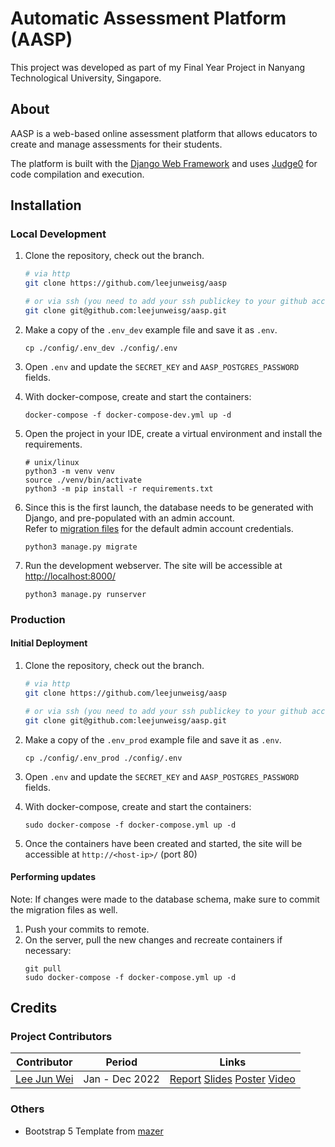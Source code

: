 # Automatic Assessment Platform (AASP)

This project was developed as part of my Final Year Project in Nanyang Technological University, Singapore.

## About

AASP is a web-based online assessment platform that allows educators to create and manage assessments for their
students.

The platform is built with the [Django Web Framework](https://djangoproject.com/) and
uses [Judge0](https://github.com/judge0/judge0) for code compilation and execution.

## Installation

### Local Development

1. Clone the repository, check out the branch.
   ```bash
   # via http
   git clone https://github.com/leejunweisg/aasp
   
   # or via ssh (you need to add your ssh publickey to your github account)
   git clone git@github.com:leejunweisg/aasp.git
   ```

2. Make a copy of the `.env_dev` example file and save it as `.env`.
   ```shell
   cp ./config/.env_dev ./config/.env
   ```

3. Open `.env` and update the `SECRET_KEY` and `AASP_POSTGRES_PASSWORD` fields.

4. With docker-compose, create and start the containers:
   ```shell
   docker-compose -f docker-compose-dev.yml up -d
   ```

5. Open the project in your IDE, create a virtual environment and install the requirements.
   ```shell
   # unix/linux
   python3 -m venv venv
   source ./venv/bin/activate
   python3 -m pip install -r requirements.txt
   ```

6. Since this is the first launch, the database needs to be generated with Django, and pre-populated with an admin
   account.  
   Refer to [migration files](./core/migrations) for the default admin account credentials.
   ```shell
   python3 manage.py migrate
   ```

7. Run the development webserver. The site will be accessible at [http://localhost:8000/](http://localhost:8000/)
   ```shell
   python3 manage.py runserver
   ```

### Production

#### Initial Deployment

1. Clone the repository, check out the branch.
   ```bash
   # via http
   git clone https://github.com/leejunweisg/aasp
   
   # or via ssh (you need to add your ssh publickey to your github account)
   git clone git@github.com:leejunweisg/aasp.git
   ```

2. Make a copy of the `.env_prod` example file and save it as `.env`.
   ```shell
   cp ./config/.env_prod ./config/.env
   ```

3. Open `.env` and update the `SECRET_KEY` and `AASP_POSTGRES_PASSWORD` fields.

4. With docker-compose, create and start the containers:
   ```shell
   sudo docker-compose -f docker-compose.yml up -d
   ```

5. Once the containers have been created and started, the site will be accessible at `http://<host-ip>/` (port 80)

#### Performing updates

Note: If changes were made to the database schema, make sure to commit the migration files as well.

1. Push your commits to remote.
2. On the server, pull the new changes and recreate containers if necessary:
   ```shell
   git pull
   sudo docker-compose -f docker-compose.yml up -d
   ```

## Credits

### Project Contributors

| Contributor                                             | Period         | Links                                                                                                                                                                                                     |
|---------------------------------------------------------|----------------|-----------------------------------------------------------------------------------------------------------------------------------------------------------------------------------------------------------|
| [Lee Jun Wei](https://www.linkedin.com/in/leejunweisg/) | Jan - Dec 2022 | [Report](./documents/leejunwei/SCSE21-0804_report.pdf) [Slides](./documents/leejunwei/final-presentation-slides.pdf) [Poster](./documents/leejunwei/fyp-poster.pdf) [Video](https://youtu.be/T0sULC8Wh7k) |

### Others

- Bootstrap 5 Template from [mazer](https://github.com/zuramai/mazer)
